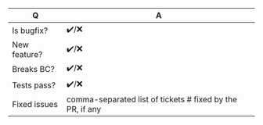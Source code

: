 | Q             | A
| ------------- | ---
| Is bugfix?    | ✔️/❌
| New feature?  | ✔️/❌
| Breaks BC?    | ✔️/❌
| Tests pass?   | ✔️/❌
| Fixed issues  | comma-separated list of tickets # fixed by the PR, if any